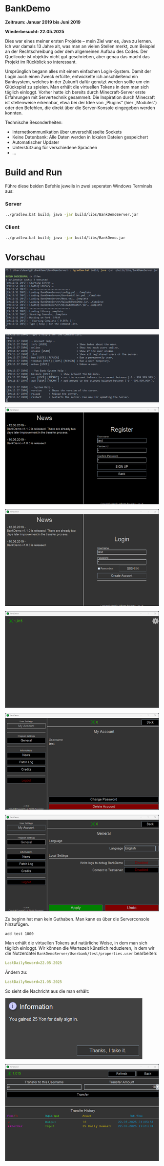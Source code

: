 # BankDemo

**Zeitraum: Januar 2019 bis Juni 2019**

**Wiederbesucht: 22.05.2025**

Dies war eines meiner ersten Projekte – mein Ziel war es, Java zu lernen.
Ich war damals 13 Jahre alt, was man an vielen Stellen merkt,
zum Beispiel an der Rechtschreibung oder dem allgemeinen Aufbau des Codes.
Der Quellcode ist objektiv nicht gut geschrieben,
aber genau das macht das Projekt im Rückblick so interessant.

Ursprünglich begann alles mit einem einfachen Login-System.
Damit der Login auch einen Zweck erfüllte, entwickelte ich anschließend ein Banksystem,
welches in der Zukunft dafür genutzt werden sollte um ein Glückspiel zu spielen.
Man erhält die virtuellen Tokens in dem man sich täglich einloggt.
Vorher hatte ich bereits durch Minecraft-Server erste Erfahrungen mit Servertechnik gesammelt.
Die Inspiration durch Minecraft ist stellenweise erkennbar,
etwa bei der Idee von „Plugins“ (hier „Modules“) oder den Befehlen,
die direkt über die Server-Konsole eingegeben werden konnten.

Technische Besonderheiten:

- Internetkommunikation über unverschlüsselte Sockets
- Keine Datenbank: Alle Daten werden in lokalen Dateien gespeichert
- Automatischer Updater
- Unterstützung für verschiedene Sprachen
- ...

# Build and Run

Führe diese beiden Befehle jeweils in zwei seperaten Windows Terminals aus:

### Server

```bash
../gradlew.bat build; java -jar build/libs/BankDemoServer.jar
```

### Client

```bash
../gradlew.bat build; java -jar build/libs/BankDemo.jar
```

# Vorschau

![Server startet](screenshots/server_startup.png)

![Server Befehlliste](screenshots/server_help.png)

![Eigenen Nutzer erstellen](screenshots/create_user.png)

![Login](screenshots/login.png)

![Hauptbildschirm](screenshots/home.png)

![Mein Konto verwaltung](screenshots/my_account.png)

![Lokale Einstellungen](screenshots/settings.png)

Zu beginn hat man kein Guthaben. Man kann es über die Serverconsole hinzufügen.

```
add test 1000
```

Man erhält die virtuellen Tokens auf natürliche Weise, in dem man sich täglich einloggt.
Wir können die Wartezeit künstlich reduzieren, in dem wir die Nutzerdatei
`BankDemoServer/Userbank/test/properties.user` bearbeiten:

```yml
LastDailyReward=22.05.2025
```

Ändern zu:

```yml
LastDailyReward=21.05.2025
```

So sieht die Nachricht aus die man erhält:

![Tägliche Belohnungs Nachricht](screenshots/daily_signin.png)

![Überweisungsliste und "Senden an" Feld](screenshots/balance.png)
